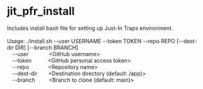 # jit_pfr_install
Includes install bash file for setting up Just-In Traps environment.
<br/><br/>
Usage: ./install.sh --user USERNAME --token TOKEN --repo REPO [--dest-dir DIR] [--branch BRANCH]<br/>
&emsp;--user&emsp;&emsp;&emsp;&ensp;        \<GitHub username\><br/>
&emsp;--token&emsp;&emsp;&ensp;&nbsp;       \<GitHub personal access token\><br/>
&emsp;--repo&emsp;&emsp;&emsp;&nbsp;        \<Repository name\><br/>
&emsp;--dest-dir&emsp;&ensp;&nbsp;          \<Destination directory (default: /app)\><br/>
&emsp;--branch&emsp;&emsp;&nbsp;            \<Branch to clone (default: main)\><br/>
